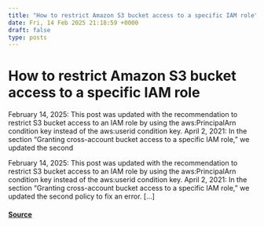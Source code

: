 ```yaml
---
title: "How to restrict Amazon S3 bucket access to a specific IAM role"
date: Fri, 14 Feb 2025 21:18:59 +0000
draft: false
type: posts
---
```

# How to restrict Amazon S3 bucket access to a specific IAM role





February 14, 2025: This post was updated with the recommendation to restrict S3 bucket access to an IAM role by using the aws:PrincipalArn condition key instead of the aws:userid condition key. April 2, 2021: In the section “Granting cross-account bucket access to a specific IAM role,” we updated the second

February 14, 2025: This post was updated with the recommendation to restrict S3 bucket access to an IAM role by using the aws:PrincipalArn condition key instead of the aws:userid condition key. April 2, 2021: In the section “Granting cross-account bucket access to a specific IAM role,” we updated the second policy to fix an error. \[…\]

#### [Source](https://aws.amazon.com/blogs/security/how-to-restrict-amazon-s3-bucket-access-to-a-specific-iam-role/)

